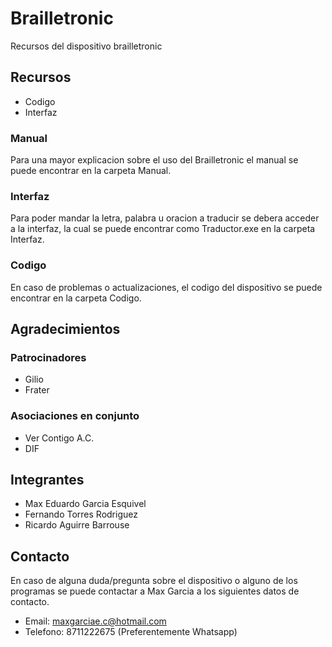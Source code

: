# Brailletronic
Recursos del dispositivo brailletronic


## Recursos
- Codigo
- Interfaz

### Manual
Para una mayor explicacion sobre el uso del Brailletronic el manual se puede encontrar en la carpeta Manual.

### Interfaz
Para poder mandar la letra, palabra u oracion a traducir se debera acceder a la interfaz, la cual se puede encontrar como Traductor.exe en la carpeta Interfaz.

### Codigo
En caso de problemas o actualizaciones, el codigo del dispositivo se puede encontrar en la carpeta Codigo.


## Agradecimientos

### Patrocinadores
- Gilio
- Frater

### Asociaciones en conjunto
- Ver Contigo A.C.
- DIF


## Integrantes
- Max Eduardo Garcia Esquivel
- Fernando Torres Rodriguez
- Ricardo Aguirre Barrouse


## Contacto
En caso de alguna duda/pregunta sobre el dispositivo o alguno de los programas se puede contactar a Max Garcia a los siguientes datos de contacto.
- Email: maxgarciae.c@hotmail.com
- Telefono: 8711222675 (Preferentemente Whatsapp)